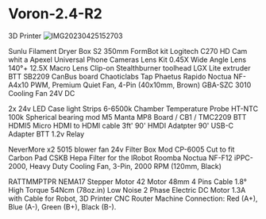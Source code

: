 # Voron-2.4-R2
3D Printer
![IMG20230425152703](https://github.com/baz-snow-ss/Voron-2.4-R2/assets/99566898/d70d49a9-5046-4459-ac16-60790c98a5e6)

Sunlu Filament Dryer Box S2
350mm FormBot kit
Logitech C270 HD Cam whit a Apexel Universal Phone Cameras Lens Kit 0.45X Wide Angle Lens 140°+ 12.5X Macro Lens Clip-on
Stealthburner toolhead
  LGX Lite extruder
  BTT SB2209 CanBus board
  Chaoticlabs Tap
  Phaetus Rapido
  Noctua NF-A4x10 PWM, Premium Quiet Fan, 4-Pin (40x10mm, Brown)
  GBA-SZC 3010 Cooling Fan 24V DC
  
2x 24v LED Case light Strips 6-6500k 
Chamber Temperature Probe HT-NTC 100k
Spherical bearing mod M5
Manta MP8 Board / CB1 / TMC2209
BTT HDMI5
Micro HDMI to HDMI cable 3ft'
90' HMDI Adatpter
90' USB-C Adapter
BTT 1.2v Relay

NeverMore x2 5015 blower fan 24v
Filter Box Mod
CP-6005 Cut to fit Carbon Pad
CSKB Hepa Filter for the IRobot Roomba 
Noctua NF-F12 iPPC-2000, Heavy Duty Cooling Fan, 3-Pin, 2000 RPM (120mm, Black)


RATTMMPTPR NEMA17 Stepper Motor 42 Motor 48mm 4 Pins Cable 1.8° High Torque 54Ncm (78oz.in) Low Noise 2 Phase Electric DC Motor 1.3A with Cable for Robot, 3D Printer CNC Router Machine
Connection:
Red (A+), Blue (A-), Green (B+), Black (B-).
